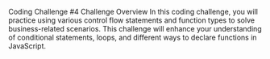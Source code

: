 Coding Challenge #4
Challenge Overview
In this coding challenge, you will practice using various control flow statements and function types to solve business-related scenarios. This challenge will enhance your understanding of conditional statements, loops, and different ways to declare functions in JavaScript.